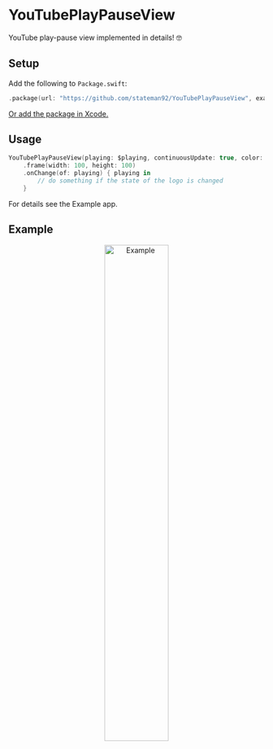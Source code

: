 # YouTubePlayPauseView
YouTube play-pause view implemented in details! 🤓

## Setup

Add the following to `Package.swift`:

```swift
.package(url: "https://github.com/stateman92/YouTubePlayPauseView", exact: .init(0, 0, 2))
```

[Or add the package in Xcode.](https://developer.apple.com/documentation/xcode/adding-package-dependencies-to-your-app)

## Usage

```swift
YouTubePlayPauseView(playing: $playing, continuousUpdate: true, color: .red)
    .frame(width: 100, height: 100)
    .onChange(of: playing) { playing in
        // do something if the state of the logo is changed
    }
```

For details see the Example app.

## Example

<p style="text-align:center;"><img src="https://github.com/stateman92/YouTubePlayPauseView/blob/main/Resources/screenrecording.gif?raw=true" width="50%" alt="Example"></p>
